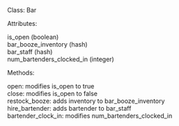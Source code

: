 Class: Bar

Attributes:

is_open (boolean)  
bar_booze_inventory (hash)  
bar_staff (hash)  
num_bartenders_clocked_in (integer)  

Methods:  

open: modifies is_open to true  
close: modifies is_open to false  
restock_booze: adds inventory to bar_booze_inventory  
hire_bartender: adds bartender to bar_staff  
bartender_clock_in: modifies num_bartenders_clocked_in  
